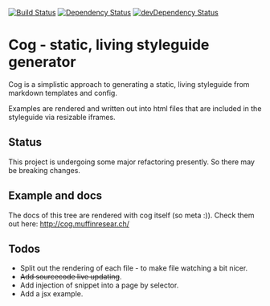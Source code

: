 [![Build Status](https://travis-ci.org/muffinresearch/cog.svg?branch=master)](https://travis-ci.org/muffinresearch/cog)
[![Dependency Status](https://david-dm.org/muffinresearch/cog.svg)](https://david-dm.org/muffinresearch/cog)
[![devDependency Status](https://david-dm.org/muffinresearch/cog/dev-status.svg)](https://david-dm.org/muffinresearch/cog#info=devDependencies)

# Cog - static, living styleguide generator

Cog is a simplistic approach to generating a static, living styleguide from markdown templates and config.

Examples are rendered and written out into html files that are included in the styleguide via resizable iframes.

## Status

This project is undergoing some major refactoring presently. So there may be breaking changes.

## Example and docs

The docs of this tree are rendered with cog itself (so meta :)). Check them out here: http://cog.muffinresear.ch/

## Todos

* Split out the rendering of each file - to make file watching a bit nicer.
* ~~Add sourcecode live updating~~.
* Add injection of snippet into a page by selector.
* Add a jsx example.
